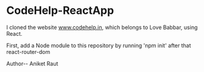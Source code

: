 # CodeHelp-ReactApp
I cloned the website www.codehelp.in, which belongs to Love Babbar, using React.

First, add a Node module to this repository by running 'npm init'
after that 
react-router-dom


Author-- Aniket Raut
